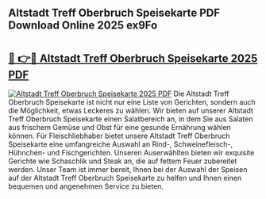 ## Altstadt Treff Oberbruch Speisekarte PDF Download Online 2025 ex9Fo

# <h2><a href="http://gcc5dl.nevu.top/?p=Altstadt+Treff+Oberbruch+Speisekarte">🔗 👉🔴 Altstadt Treff Oberbruch Speisekarte 2025 PDF</a></h2>

[![Altstadt Treff Oberbruch Speisekarte 2025 PDF](https://i.imgur.com/dBaPXMq.png)](http://gcc5dl.nevu.top/?p=Altstadt+Treff+Oberbruch+Speisekarte)
Die Altstadt Treff Oberbruch Speisekarte ist nicht nur eine Liste von Gerichten, sondern auch die Möglichkeit, etwas Leckeres zu wählen. Wir bieten auf unserer Altstadt Treff Oberbruch Speisekarte einen Salatbereich an, in dem Sie aus Salaten aus frischem Gemüse und Obst für eine gesunde Ernährung wählen können. Für Fleischliebhaber bietet unsere Altstadt Treff Oberbruch Speisekarte eine umfangreiche Auswahl an Rind-, Schweinefleisch-, Hühnchen- und Fischgerichten. Unseren Auserwählten bieten wir exquisite Gerichte wie Schaschlik und Steak an, die auf fettem Feuer zubereitet werden. Unser Team ist immer bereit, Ihnen bei der Auswahl der Speisen auf der Altstadt Treff Oberbruch Speisekarte zu helfen und Ihnen einen bequemen und angenehmen Service zu bieten.
